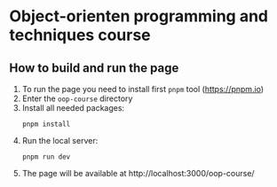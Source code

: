 # Object-orienten programming and techniques course

## How to build and run the page

1. To run the page you need to install first `pnpm` tool (https://pnpm.io)
1. Enter the `oop-course` directory
1. Install all needed packages: 
    ```
    pnpm install
    ```
1. Run the local server:
    ```
    pnpm run dev
    ```
1. The page will be available at http://localhost:3000/oop-course/

